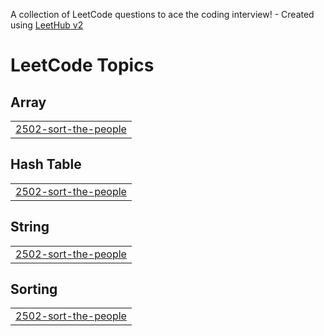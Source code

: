 A collection of LeetCode questions to ace the coding interview! - Created using [LeetHub v2](https://github.com/arunbhardwaj/LeetHub-2.0)
<!---LeetCode Topics Start-->
# LeetCode Topics
## Array
|  |
| ------- |
| [2502-sort-the-people](https://github.com/Deepak-p-13/Leetcode/tree/master/2502-sort-the-people) |
## Hash Table
|  |
| ------- |
| [2502-sort-the-people](https://github.com/Deepak-p-13/Leetcode/tree/master/2502-sort-the-people) |
## String
|  |
| ------- |
| [2502-sort-the-people](https://github.com/Deepak-p-13/Leetcode/tree/master/2502-sort-the-people) |
## Sorting
|  |
| ------- |
| [2502-sort-the-people](https://github.com/Deepak-p-13/Leetcode/tree/master/2502-sort-the-people) |
<!---LeetCode Topics End-->